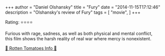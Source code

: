 +++
author = "Daniel Olshansky"
title = "Fury"
date = "2014-11-15T17:12:46"
description = "Olshansky's review of Fury"
tags = [
    "movie",
]
+++

Rating: ⭐⭐⭐⭐

Furious with rage, sadness, as well as both physical and mental conflict, this film shows the harsh reality of real war where mercy is nonexistent.

[🍅 Rotten Tomatoes Info 🍅](https://www.rottentomatoes.com//m/fury_2015)